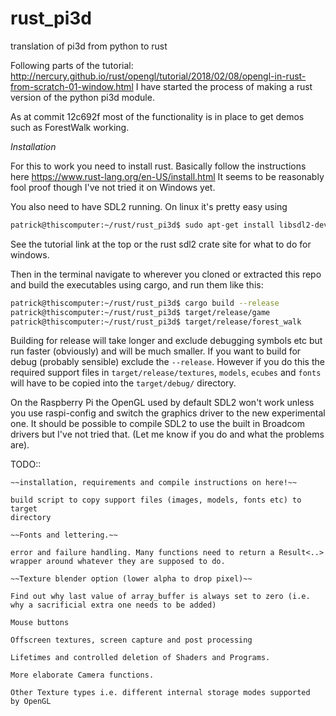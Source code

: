 # rust_pi3d
translation of pi3d from python to rust

Following parts of the tutorial:
http://nercury.github.io/rust/opengl/tutorial/2018/02/08/opengl-in-rust-from-scratch-01-window.html
I have started the process of making a rust version of the python pi3d
module.

As at commit 12c692f most of the functionality is in place to get demos such
as ForestWalk working.

*Installation*

For this to work you need to install rust. Basically follow the instructions
here https://www.rust-lang.org/en-US/install.html It seems to be reasonably
fool proof though I've not tried it on Windows yet.

You also need to have SDL2 running. On linux it's pretty easy using

```sh
patrick@thiscomputer:~/rust/rust_pi3d$ sudo apt-get install libsdl2-dev
```

See the tutorial link at the top or the rust sdl2 crate site for what to
do for windows.

Then in the terminal navigate to wherever you cloned or extracted this
repo and build the executables using cargo, and run them like this:

```sh
patrick@thiscomputer:~/rust/rust_pi3d$ cargo build --release
patrick@thiscomputer:~/rust/rust_pi3d$ target/release/game
patrick@thiscomputer:~/rust/rust_pi3d$ target/release/forest_walk
```

Building for release will take longer and exclude debugging symbols etc but
run faster (obviously) and will be much smaller. If you want to build for
debug (probably sensible) exclude the `--release`. However if you do this
the required support files in `target/release/textures`, `models`, `ecubes`
and `fonts` will have to be copied into the `target/debug/` directory.

On the Raspberry Pi the OpenGL used by default SDL2 won't work unless you use
raspi-config and switch the graphics driver to the new experimental one.
It should be possible to compile SDL2 to use the built in Broadcom drivers
but I've not tried that. (Let me know if you do and what the problems are).

TODO::

    ~~installation, requirements and compile instructions on here!~~

    build script to copy support files (images, models, fonts etc) to target
    directory

    ~~Fonts and lettering.~~

    error and failure handling. Many functions need to return a Result<..>
    wrapper around whatever they are supposed to do.

    ~~Texture blender option (lower alpha to drop pixel)~~

    Find out why last value of array_buffer is always set to zero (i.e.
    why a sacrificial extra one needs to be added)

    Mouse buttons

    Offscreen textures, screen capture and post processing

    Lifetimes and controlled deletion of Shaders and Programs.

    More elaborate Camera functions.

    Other Texture types i.e. different internal storage modes supported
    by OpenGL

